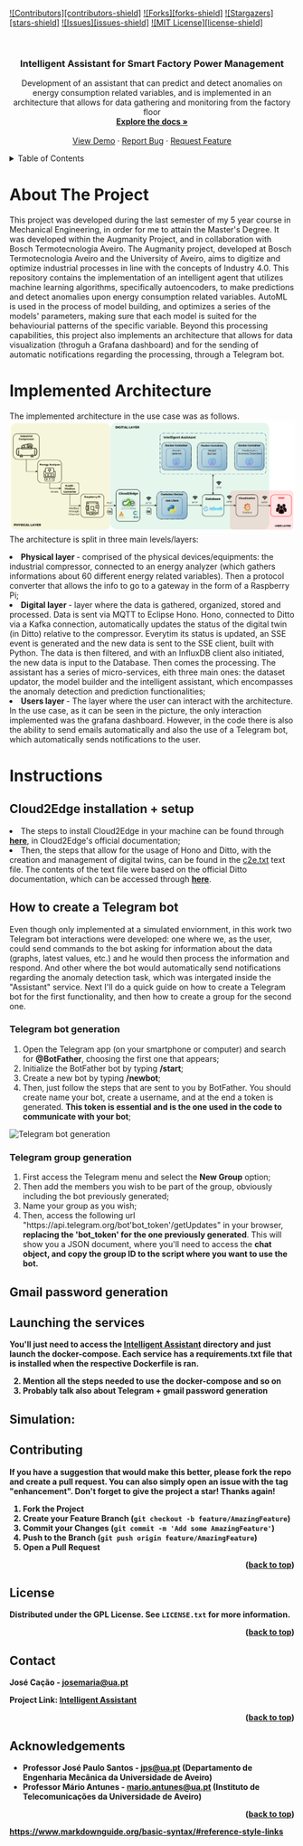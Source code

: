 <!-- Improved compatibility of back to top link: See: https://github.com/othneildrew/Best-README-Template/pull/73 -->
<a name="readme-top"></a>
<!--
*** Thanks for checking out the Best-README-Template. If you have a suggestion
*** that would make this better, please fork the repo and create a pull request
*** or simply open an issue with the tag "enhancement".
*** Don't forget to give the project a star!
*** Thanks again! Now go create something AMAZING! :D
-->



<!-- PROJECT SHIELDS -->
<!--
*** I'm using markdown "reference style" links for readability.
*** Reference links are enclosed in brackets [ ] instead of parentheses ( ).
*** See the bottom of this document for the declaration of the reference variables
*** for contributors-url, forks-url, etc. This is an optional, concise syntax you may use.
*** https://www.markdownguide.org/basic-syntax/#reference-style-links
-->
[![Contributors][contributors-shield]][contributors-url]
[![Forks][forks-shield]][forks-url]
[![Stargazers][stars-shield]][stars-url]
[![Issues][issues-shield]][issues-url]
[![MIT License][license-shield]][license-url]



<!-- PROJECT LOGO -->
<br />
<div align="center">
  <a href="https://github.com/othneildrew/Best-README-Template">
<!--     <img src="images/logo.png" alt="Logo" width="80" height="80"> -->
  </a>

  <h3 align="center">Intelligent Assistant for Smart Factory Power Management</h3>

  <p align="center">
  Development of an assistant that can predict and detect anomalies on energy consumption related variables, and is implemented in an architecture that allows for data gathering and monitoring from the factory floor 
  <br />
    <a href="https://github.com/zemaria2000/IntelligentAssistant"><strong>Explore the docs »</strong></a>
    <br />
    <br />
    <a href="https://github.com/zemaria2000/IntelligentAssistant/blob/main/README.md">View Demo</a>
    ·
    <a href="https://github.com/zemaria2000/IntelligentAssistant/issues">Report Bug</a>
    ·
    <a href="https://github.com/zemaria2000/IntelligentAssistant/issues">Request Feature</a>
  </p>
</div>



<!-- TABLE OF CONTENTS -->
<details>
  <summary>Table of Contents</summary>
  <ol>
    <li>
      <a href="#about-the-project">About The Project</a>
      <ul>
<!--         <li><a href="#base-requirements">Base requirements</a></li> -->
        <li><a href="#implemented-architecture">Implemented Architecture</a></li>
        <li><a href="#instructions">Instructions</a></li>
      </ul>
    </li>
    <li><a href="#contributing">Contributing</a></li>
    <li><a href="#license">License</a></li>
    <li><a href="#contact">Contact</a></li>
    <li><a href="#acknowledgments">Acknowledgments</a></li>
  </ol>
</details>



<!-- ABOUT THE PROJECT -->
# About The Project
This project was developed during the last semester of my 5 year course in Mechanical Engineering, in order for me to attain the Master's Degree. It was developed within the Augmanity Project, and in collaboration with Bosch Termotecnologia Aveiro.
The Augmanity project, developed at Bosch Termotecnologia Aveiro and the University of Aveiro, aims to digitize and optimize industrial processes in line with the concepts of Industry 4.0. This repository contains the implementation of an intelligent agent that utilizes machine learning algorithms, specifically autoencoders, to make predictions and detect anomalies upon energy consumption related variables. AutoML is used in the process of model building, and optimizes a series of the models' parameters, making sure that each model is suited for the behaviourial patterns of the specific variable. Beyond this processing capabilities, this project also implements an architecture that allows for data visualization (throguh a Grafana dashboard) and for the sending of automatic notifications regarding the processing, through a Telegram bot.


<!-- GETTING STARTED -->
# Implemented Architecture

The implemented architecture in the use case was as follows.
![Implemented Architecture](Implemented_Architecture.png)
The architecture is split in three main levels/layers:
  <li> <b> Physical layer </b> - comprised of the physical devices/equipments: the industrial compressor, connected to an energy analyzer (which gathers informations about 60 different energy related variables). Then a protocol  converter that allows the info to go to a gateway in the form of a Raspberry Pi;
  <li> <b> Digital layer </b> - layer where the data is gathered, organized, stored and processed. Data is sent via MQTT to Eclipse Hono. Hono, connected to Ditto via a Kafka connection, automatically updates the status of the digital twin (in Ditto) relative to the compressor. Everytim its status is updated, an SSE event is generated and the new data is sent to the SSE client, built with Python. The data is then filtered, and with an InfluxDB client also initiated, the new data is input to the Database. Then comes the processing. The assistant has a series of micro-services, eith three main ones: the dataset updator, the model builder and the intelligent assistant, which encompasses the anomaly detection and prediction functionalities;
  <li> <b> Users layer </b> - The layer where the user can interact with the architecture. In the use case, as it can be seen in the picture, the only interaction implemented was the grafana dashboard. However, in the code there is also the ability to send emails automatically and also the use of a Telegram bot, which automatically sends notifications to the user.
    
    
<!-- MAIN INSTRUCTIONS -->
# Instructions
    
<!-- Cloud2Edge setup + installation     -->
## Cloud2Edge installation + setup
    
<li> The steps to install Cloud2Edge in your machine can be found through <a href="https://www.eclipse.org/packages/packages/cloud2edge/installation/"><strong>here</strong></a>, in Cloud2Edge's official documentation; </li>
<li> Then, the steps that allow for the usage of Hono and Ditto, with the creation and management of digital twins, can be found in the <a href="https://github.com/zemaria2000/IntelligentAssistant/blob/main/c2e.txt">c2e.txt</a> text file. The contents of the text file were based on the official Ditto documentation, which can be accessed through <a href="https://www.eclipse.org/packages/packages/cloud2edge/tour/"><strong>here</strong></a>. </li>
    

<!-- Telegram bot generation  -->  

## How to create a Telegram bot

Even though only implemented at a simulated enviornment, in this work two Telegram bot interactions were developed: one where we, as the user, could send commands to the bot asking for information about the data (graphs, latest values, etc.) and he would then process the information and respond. And other where the bot would automatically send notifications regarding the anomaly detection task, which was intergated inside the "Assistant" service. Next I'll do a quick guide on how to create a Telegram bot for the first functionality, and then how to create a group for the second one.

<h3> Telegram bot generation </h3>

<ol>
  <li> Open the Telegram app (on your smartphone or computer) and search for <b>@BotFather</b>, choosing the first one that appears; </li>
  <li> Initialize the BotFather bot by typing <b>/start</b>; </li>
  <li> Create a new bot by typing <b>/newbot</b>; </li>
  <li> Then, just follow the steps that are sent to you by BotFather. You should create name your bot, create a username, and at the end a token is generated. <b>This token is essential and is the one used in the code to communicate with your bot</b>; </li>
</ol>

![Telegram bot generation](Bot.png)


<h3> Telegram group generation </h3>
  
<ol>
  <li> First access the Telegram menu and select the <b>New Group</b> option;</li>
  <li> Then add the members you wish to be part of the group, obviously including the bot previously generated;</li>
  <li> Name your group as you wish;</li>
  <li> Then, access the following url "https://api.telegram.org/bot'bot_token'/getUpdates" in your browser, <b>replacing the 'bot_token' for the one previously generated</b>. This will show you a JSON document, where you'll need to access the <b>chat object, and copy the group ID to the script where you want to use the bot. </li>
</ol>

<!-- Email connection -->  

## Gmail password generation


## Launching the services

You'll just need to access the <a href = https://github.com/zemaria2000/IntelligentAssistant/tree/main/Intelligent%20Assistant><strong>Intelligent Assistant</strong></a> directory and just launch the docker-compose. Each service has a requirements.txt file that is installed when the respective Dockerfile is ran. 






    
2. Mention all the steps needed to use the docker-compose and so on
3. Probably talk also about Telegram + gmail password generation

 
    


## Simulation:


<!-- CONTRIBUTING -->
## Contributing

If you have a suggestion that would make this better, please fork the repo and create a pull request. You can also simply open an issue with the tag "enhancement".
Don't forget to give the project a star! Thanks again!

1. Fork the Project
2. Create your Feature Branch (`git checkout -b feature/AmazingFeature`)
3. Commit your Changes (`git commit -m 'Add some AmazingFeature'`)
4. Push to the Branch (`git push origin feature/AmazingFeature`)
5. Open a Pull Request

<p align="right">(<a href="#readme-top">back to top</a>)</p>



<!-- LICENSE -->
## License

Distributed under the GPL License. See `LICENSE.txt` for more information.

<p align="right">(<a href="#readme-top">back to top</a>)</p>



<!-- CONTACT -->
## Contact

José Cação - josemaria@ua.pt

Project Link: [Intelligent Assistant](https://github.com/zemaria2000/IntelligentAssistant)

<p align="right">(<a href="#readme-top">back to top</a>)</p>



<!-- ACKNOWLEDGEMENTS -->
## Acknowledgements
- Professor José Paulo Santos - jps@ua.pt (Departamento de Engenharia Mecânica da Universidade de Aveiro)
- Professor Mário Antunes - mario.antunes@ua.pt (Instituto de Telecomunicações da Universidade de Aveiro)


<p align="right">(<a href="#readme-top">back to top</a>)</p>



<!-- MARKDOWN LINKS & IMAGES -->
https://www.markdownguide.org/basic-syntax/#reference-style-links
<!-- [contributors-shield]: https://img.shields.io/github/contributors/TatianaResend/SPIF-A_v2.svg?style=for-the-badge -->
[contributors-url]: https://github.com/zemaria2000/IntelligentAssistant/contributors
<!-- [forks-shield]: https://img.shields.io/github/forks/TatianaResend/SPIF-A_v2.svg?style=for-the-badge -->
[forks-url]: https://github.com/zemaria2000/IntelligentAssistant/network/members
<!-- [stars-shield]: https://img.shields.io/github/stars/TatianaResend/SPIF-A_v2.svg?style=for-the-badge -->
[stars-url]: https://github.com/zemaria2000/IntelligentAssistant/stargazers
<!-- [issues-shield]: https://img.shields.io/github/issues/TatianaResend/SPIF-A_v2.svg?style=for-the-badge -->
[issues-url]: https://github.com/zemaria2000/IntelligentAssistant/issues
<!-- [license-shield]: https://img.shields.io/github/license/TatianaResend/SPIF-A_v2.svg?style=for-the-badge -->
[license-url]: https://github.com/zemaria2000/IntelligentAssistant/blob/master/LICENSE.txt
